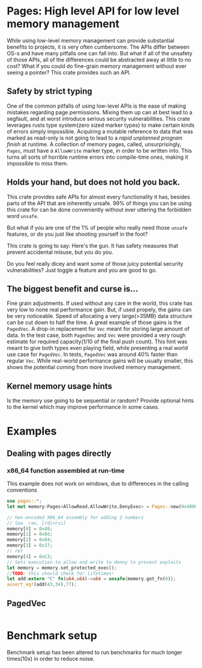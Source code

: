 # Pages: High level API for low level memory management
While using low-level memory management can provide substantial benefits to projects, it is very often cumbersome. The APIs differ between OS-s and have many pitfalls one can fall into. But what if all of the unsafety of those APIs, all of the differences could be abstracted away at little to no cost? What if you could do fine-grain memory management without ever seeing a pointer? This crate provides such an API.
## Safety by strict typing
One of the common pitfalls of using low-level APIs is the ease of making mistakes regarding page permissions. Mixing them up can at best lead to a segfault, and at worst introduce serious security vulnerabilities. This crate leverages rusts type system(zero sized marker types) to make certain kinds of errors simply impossible. Acquiring a mutable  reference to data that was marked as read-only is not going to lead to a *rapid unplanned program finish* at runtime. A collection of memory pages, called, unsurprisingly, `Pages`, must have a `AllowWrite` marker type, in order to be written into. This turns all sorts of horrible runtime errors into compile-time ones, making it impossible to miss them.
## Holds your hand, but does not hold you back. 
This crate provides safe APIs for almost every functionality it has, besides parts of the API that are inherently unsafe.
99% of things you can be using this crate for can be done conveniently without ever uttering the forbidden word `unsafe`.

But what if you are one of the 1% of people who really need those `unsafe` features, or do you just like shooting yourself in the foot?

This crate is going to say: Here's the gun. It has safety measures that prevent accidental misuse, but you do you.

Do you feel really dicey and want some of those juicy potential security vulnerabilities? Just toggle a feature and you are good to go.
## The biggest benefit and curse is...
Fine grain adjustments. If used without any care in the world, this crate has very low to none real performance gain. But, if used propely, the gains can be very noticeable. Speed of allocating a very large(>35MB) data structure can be cut down to half the time. A great example of those gains is the `PagedVec`. A drop-in replacement for `Vec` meant for storing large amount of data. In the test case, both `PagedVec` and `Vec` were provided a very rough estimate for required capacity(1/10 of the final push count). This hint was meant to give both types even playing field, while presenting a real world use case for `PagedVec`. In tests, `PagedVec` was around 40% faster than regular `Vec`. While real-world performance gains will be usually smaller, this shows the  potential coming from more involved memory management.
## Kernel memory usage hints
Is the memory use going to be sequential or random? Provide optional hints to the kernel which may improve performance in some cases.
# Examples
## Dealing with pages directly
### x86_64 function assembled at run-time
This example does not work on windows, due to differences in the calling conventions
```rust
use pages::*;
let mut memory:Pages<AllowRead,AllowWrite,DenyExec> = Pages::new(0x4000);

// hex-encoded X86_64 assembly for adding 2 numbers
// lea 	rax, [rdi+rsi]
memory[0] = 0x48;
memory[1] = 0x8d;
memory[2] = 0x04;
memory[3] = 0x37;
// ret
memory[4] = 0xC3;
// Sets execution to allow and write to denny to prevent exploits
let memory = memory.set_protected_exec();
//TODO: this should check for lifetimes!
let add:extern "C" fn(u64,u64)->u64 = unsafe{memory.get_fn(0)};
assert_eq!(add(43,34),77);
```
## PagedVec
```rust
```
# Benchmark setup
Benchmark setup has been altered to run benchmarks for much longer times(10x) in order to reduce noise.

